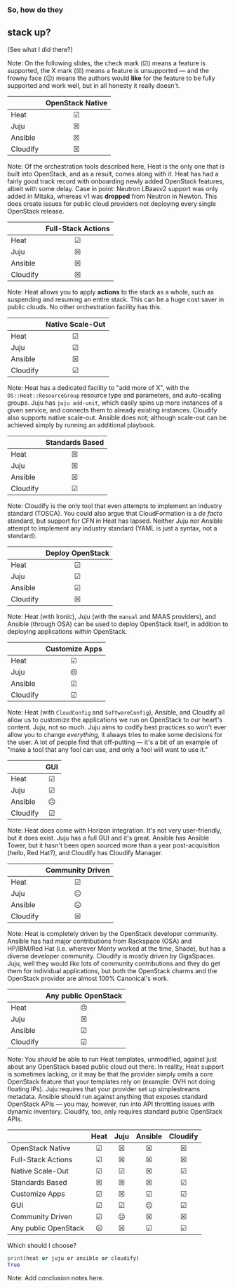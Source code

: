 ### So, how do they
## stack up?
(See what I did there?)

Note: On the following slides, the check mark (☑) means a feature is
supported, the X mark (☒) means a feature is unsupported — and the
frowny face (☹) means the authors would **like** for the feature to be
fully supported and work well, but in all honesty it really doesn't.


|          | OpenStack Native      |
| -------- |:---------------------:|
| Heat     | ☑                    |
| Juju     | ☒                    |
| Ansible  | ☒                    |
| Cloudify | ☒                    |

Note: Of the orchestration tools described here, Heat is the only one
that is built into OpenStack, and as a result, comes along with
it. Heat has had a fairly good track record with onboarding newly
added OpenStack features, albeit with some delay. Case in point:
Neutron LBaasv2 support was only added in Mitaka, whereas v1 was
**dropped** from Neutron in Newton. This does create issues for public
cloud providers not deploying every single OpenStack release.


|          | Full-Stack Actions    |
| -------- |:---------------------:|
| Heat     | ☑                    |
| Juju     | ☒                    |
| Ansible  | ☒                    |
| Cloudify | ☒                    |

Note: Heat allows you to apply **actions** to the stack as a whole,
such as suspending and resuming an entire stack. This can be a huge
cost saver in public clouds. No other orchestration facility has this.


|          | Native Scale-Out      |
| -------- |:---------------------:|
| Heat     | ☑                    |
| Juju     | ☑                    |
| Ansible  | ☒                    |
| Cloudify | ☑                    |

Note: Heat has a dedicated facility to "add more of X", with the
`OS::Heat::ResourceGroup` resource type and parameters, and
auto-scaling groups. Juju has `juju add-unit`, which easily spins up
more instances of a given service, and connects them to already
existing instances. Cloudify also supports native scale-out. Ansible
does not; although scale-out can be achieved simply by running an
additional playbook.


|          | Standards Based       |
| -------- |:---------------------:|
| Heat     | ☒                    |
| Juju     | ☒                    |
| Ansible  | ☒                    |
| Cloudify | ☑                    |

Note: Cloudify is the only tool that even attempts to implement an
industry standard (TOSCA). You could also argue that CloudFormation is
a _de facto_ standard, but support for CFN in Heat has lapsed. Neither
Juju nor Ansible attempt to implement any industry standard (YAML is
just a syntax, not a standard).


|          | Deploy OpenStack      |
| -------- |:---------------------:|
| Heat     | ☑                    |
| Juju     | ☑                    |
| Ansible  | ☑                    |
| Cloudify | ☒                    |

Note: Heat (with Ironic), Juju (with the `manual` and MAAS providers),
and Ansible (through OSA) can be used to deploy OpenStack itself, in
addition to deploying applications _within_ OpenStack.


|          | Customize Apps        |
| -------- |:---------------------:|
| Heat     | ☑                    |
| Juju     | ☹                    |
| Ansible  | ☑                    |
| Cloudify | ☑                    |

Note: Heat (with `CloudConfig` and `SoftwareConfig`), Ansible, and
Cloudify all allow us to customize the applications we run on
OpenStack to our heart's content. Juju, not so much. Juju aims to
codify best practices so won't ever allow you to change _everything,_
it always tries to make some decisions for the user. A lot of people
find that off-putting — it's a bit of an example of "make a tool that
any fool can use, and only a fool will want to use it."


|          | GUI                   |
| -------- |:---------------------:|
| Heat     | ☑                    |
| Juju     | ☑                    |
| Ansible  | ☹                    |
| Cloudify | ☑                    |

Note: Heat does come with Horizon integration. It's not very
user-friendly, but it does exist. Juju has a full GUI and it's
great. Ansible has Ansible Tower, but it hasn't been open sourced more
than a year post-acquisition (hello, Red Hat?), and Cloudify has
Cloudify Manager.


|          | Community Driven      |
| -------- |:---------------------:|
| Heat     | ☑                    |
| Juju     | ☹                    |
| Ansible  | ☹                    |
| Cloudify | ☒                    |

Note: Heat is completely driven by the OpenStack developer
community. Ansible has had major contributions from Rackspace (OSA)
and HP/IBM/Red Hat (i.e. wherever Monty worked at the time, Shade),
but has a diverse developer community. Cloudify is mostly driven by
GigaSpaces. Juju, well they would _like_ lots of community
contributions and they do get them for individual applications, but
both the OpenStack charms and the OpenStack provider are almost 100%
Canonical's work.


|          | Any public OpenStack  |
| -------- |:---------------------:|
| Heat     | ☹                    |
| Juju     | ☒                    |
| Ansible  | ☑                    |
| Cloudify | ☑                    |

Note: You _should_ be able to run Heat templates, unmodified, against
just about any OpenStack based public cloud out there. In reality,
Heat support is sometimes lacking, or it may be that the provider
simply omits a core OpenStack feature that your templates rely on
(example: OVH not doing floating IPs). Juju requires that your
provider set up simplestreams metadata. Ansible should run against
anything that exposes standard OpenStack APIs — you may, however, run
into API throttling issues with dynamic inventory. Cloudify, too, only
requires standard public OpenStack APIs.


<!-- .slide: data-background-image="images/matrix.gif" data-background-size="cover" -->



|                        | Heat      | Juju      | Ansible   | Cloudify  |
| ---------------------- |:---------:|:---------:|:---------:|:---------:|
| OpenStack Native       | ☑        | ☒        | ☒        | ☒        |
| Full-Stack Actions     | ☑        | ☒        | ☒        | ☒        |
| Native Scale-Out       | ☑        | ☑        | ☒        | ☑        |
| Standards Based        | ☒        | ☒        | ☒        | ☑        |
| Customize Apps         | ☑        | ☒        | ☑        | ☑        |
| GUI                    | ☑        | ☑        | ☹        | ☑        |
| Community Driven       | ☑        | ☹        | ☒        | ☒        |
| Any public OpenStack   | ☹        | ☒        | ☑        | ☑        |


Which should I choose?

```python
print(heat or juju or ansible or cloudify)
True
```


<!-- .slide: data-background-image="images/by-sa.svg" data-background-size="contain" -->

Note: Add conclusion notes here.
